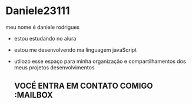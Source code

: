 # Daniele23111

meu nome é daniele rodrigues

- estou estudando no alura
- estou me desenvolvendo ma linguagem javaScript
- utilozo esse espaço para minha organização e compartilhamentos dos meus projetos desenvolvimentos

  ## VOCÉ ENTRA EM CONTATO COMIGO :MAILBOX


